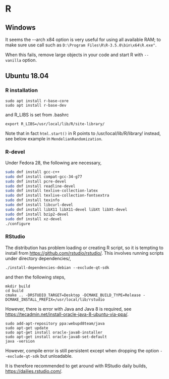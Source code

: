 # R

## Windows

It seems the --arch x84 option is very useful for using all available RAM; to make sure use call such as `D:\Program Files\R\R-3.5.0\bin\x64\R.exe"`.

When this fails, remove large objects in your code and start R with `--vanilla` option.

## Ubuntu 18.04

### R installation

```{bash}
sudo apt install r-base-core
sudo apt install r-base-dev
```
and R_LIBS is set from .bashrc
```{bash}
export R_LIBS=/usr/local/lib/R/site-library/
```
Note that in fact `html.start()` in R points to /usr/local/lib/R/library/ instead, see below example in `MendelianRandomization`.

### R-devel

Under Fedora 28, the following are necessary,
```bash
sudo dnf install gcc-c++
sudo dnf install compat-gcc-34-g77
sudo dnf install pcre-devel
sudo dnf install readline-devel
sudo dnf install texlive-collection-latex
sudo dnf install texlive-collection-fontsextra
sudo dnf install texinfo
sudo dnf install libcurl-devel
sudo dnf install libX11 libX11-devel libXt libXt-devel
sudo dnf install bzip2-devel
sudo dnf install xz-devel
./configure
```

### RStudio

The distribution has problem loading or creating R script, so it is tempting to install from https://github.com/rstudio/rstudio/. This involves running scripts under directory dependencies/, 
```{bash}
./install-dependencies-debian --exclude-qt-sdk
```
and then the following steps,
```{bash}
mkdir build
cd build
cmake .. -DRSTUDIO_TARGET=Desktop -DCMAKE_BUILD_TYPE=Release -DCMAKE_INSTALL_PREFIX=/usr/local/lib/rstudio
```
However, there is error with Java and Java 8 is required, see https://tecadmin.net/install-oracle-java-8-ubuntu-via-ppa/.
```{bash}
sudo add-apt-repository ppa:webupd8team/java
sudo apt-get update
sudo apt-get install oracle-java8-installer
sudo apt-get install oracle-java8-set-default
java -version
```
However, compile error is still persistent except when dropping the option `--exclude-qt-sdk` but unloadable.

It is therefore recommended to get around with RStudio daily builds, https://dailies.rstudio.com/.
